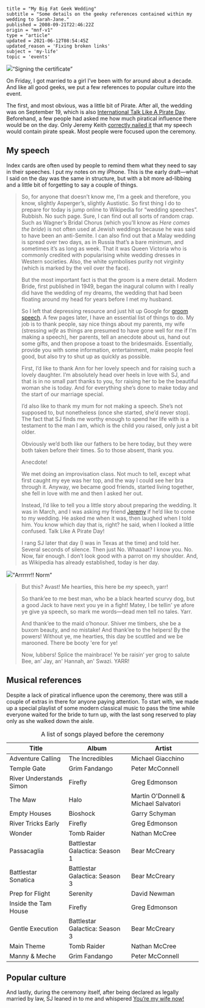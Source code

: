 ```
title = "My Big Fat Geek Wedding"
subtitle = "Some details on the geeky references contained within my wedding to Sarah-Jane."
published = 2008-09-21T22:46:22Z
origin = "mnf-v1"
type = "article"
updated = 2021-06-12T08:54:45Z
updated_reason = 'Fixing broken links'
subject = 'my-life'
topic = 'events'
```

<div class='image small'>
  <a href='http://www.flickr.com/photos/themattharris/2964073728/'
    ><img src='http://farm4.static.flickr.com/3279/2964073728_0144d4dd39_m.jpg'
      ></a><span><q>Signing the certificate</q></span>
</div>

On Friday, I got married to a girl I’ve been with for around about a decade.
And like all good geeks, we put a few references to popular culture into the
event.

The first, and most obvious, was a little bit of Pirate. After all, the
wedding was on September 19, which is also
[International Talk Like A Pirate Day][itlap]. Beforehand, a few people had
asked me how much piratical influence there would be on the day. Only Jeremy
Keith [correctly nailed it][jkt] that my speech would contain pirate speak.
Most people were focused upon the ceremony.


## My speech

Index cards are often used by people to remind them what they need to say in
their speeches. I put my notes on my iPhone. This is the early draft—what I
said on the day was the same in structure, but with a bit more ad-libbing and
a little bit of forgetting to say a couple of things.

> So, for anyone that doesn’t know me, I’m a geek and therefore, you know,
> slightly Asperger’s, slightly Austistic. So first thing I do to prepare for
> today is jump online to Wikipedia for “wedding speeches”. Rubbish. No such
> page. Sure, I can find out all sorts of random crap. Such as Wagner’s Bridal
> Chorus (which you’ll know as *Here comes the bride*) is not often used at
> Jewish weddings because he was said to have been an anti-Semite. I can also
> find out that a Malay wedding is spread over two days, as in Russia that’s a
> bare minimum, and sometimes it’s as long as week. That it was Queen Victoria
> who is commonly credited with popularising white wedding dresses in Western
> societies. Also, the white symbolises purity not virginity (which is marked
> by the veil over the face).
> 
> But the most important fact is that the groom is a mere detail. Modern
> Bride, first published in 1949, began the inagural column with I really did
> have the wedding of my dreams, the wedding that had been floating around my
> head for years before I met my husband.
> 
> So I left that depressing resource and just hit up Google for
> [groom speech][gs]. A few pages later, I have an essential list of things to
> do. My job is to thank people, say nice things about my parents, my wife
> (stressing *wife* as things are presumed to have gone well for me if I’m
> making a speech), her parents, tell an anecdote about us, hand out some
> gifts, and then propose a toast to the bridesmaids. Essentially, provide you
> with some information, entertainment, make people feel good, but also try to
> shut up as quickly as possible.
> 
> First, I’d like to thank Ann for her lovely speech and for raising such a
> lovely daughter. I’m absolutely head over heels in love with SJ, and that
> is in no small part thanks to you, for raising her to be the beautiful
> woman she is today. And for everything she’s done to make today and the
> start of our marriage special.
> 
> I’d also like to thank my mum for not making a speech. She’s not supposed
> to, but nonetheless (once she started, she’d never stop). The fact that SJ
> finds me worthy enough to spend her life with is a testament to the man I
> am, which is the child you raised, only just a bit older.
> 
> Obviously we’d both like our fathers to be here today, but they were both
> taken before their times. So to those absent, thank you.
> 
> Anecdote!
> 
> We met doing an improvisation class. Not much to tell, except what first
> caught my eye was her top, and the way I could see her bra through it.
> Anyway, we became good friends, started living together, she fell in love
> with me and then I asked her out.
> 
> Instead, I’d like to tell you a little story about preparing the wedding. It
> was in March, and I was asking my friend [Jeremy][jk] if he’d like to come
> to my wedding. He asked me when it was, then laughed when I told him. You
> know which day that is, right? he said, when I looked a little confused.
> Talk Like A Pirate Day!
> 
> I rang SJ later that day (I was in Texas at the time) and told her. Several
> seconds of silence. Then just No. Whaaaat? I know you. No. Now, fair
> enough. I don’t look good with a parrot on my shoulder. And, as Wikipedia
> has already established, today is her day.

<div class='image small'>
  <a href='http://www.flickr.com/photos/cindyli/2897199341/'
      ><img src='http://farm4.static.flickr.com/3029/2897199341_565d0fd0f2_m.jpg'
    ></a><span><q>Arrrrrr!! Norm</q></span>
</div>

> But this? Avast! Me hearties, this here be *my* speech, yarr!
> 
> So thank’ee to me best man, who be a black hearted scurvy dog, but a good
> Jack to have next you ye in a fight! Matey, I be tellin' ye afore ye give
> ya speech, so mark me words—dead men tell no tales. Yarr.
> 
> And thank’ee to the maid o’honour. Shiver me timbers, she be a buxom
> beauty, and no mistake! And thank’ee to the helpers! By the powers! Without
> ye, me hearties, this day be scuttled and we be marooned. There be booty
> 'ere for ye!
> 
> Now, lubbers! Splice the mainbrace! Ye be raisin‘ yer grog to salute Bee,
> an’ Jay, an' Hannah, an' Swazi. YARR!


## Musical references

Despite a lack of piratical influence upon the ceremony, there was still a
couple of extras in there for anyone paying attention. To start with, we made
up a special playlist of some modern classical music to pass the time while
everyone waited for the bride to turn up, with the last song reserved to play
only as she walked down the aisle.

<table>
  <caption>A list of songs played before the ceremony</caption>
  <thead>
    <tr>
      <th scope="col">Title</th>
      <th scope="col">Album</th>
      <th scope="col">Artist</th>
  </thead>
  <tbody>
    <tr><td>Adventure Calling</td><td>The Incredibles</td><td>Michael Giacchino</td></tr>
    <tr><td>Temple Gate</td><td>Grim Fandango</td><td>Peter McConnell</td></tr>
    <tr><td>River Understands Simon</td><td>Firefly</td><td>Greg Edmonson</td></tr>
    <tr><td>The Maw</td><td>Halo</td><td>Martin O'Donnell & Michael Salvatori</td></tr>
    <tr><td>Empty Houses</td><td>Bioshock</td><td>Garry Schyman</td></tr>
    <tr><td>River Tricks Early</td><td>Firefly</td><td>Greg Edmonson</td></tr>
    <tr><td>Wonder</td><td>Tomb Raider</td><td>Nathan McCree</td></tr>
    <tr><td>Passacaglia</td><td>Battlestar Galactica: Season 1</td><td>Bear McCreary</td></tr>
    <tr><td>Battlestar Sonatica</td><td>Battlestar Galactica: Season 3</td><td>Bear McCreary</td></tr>
    <tr><td>Prep for Flight</td><td>Serenity</td><td>David Newman</td></tr>
    <tr><td>Inside the Tam House</td><td>Firefly</td><td>Greg Edmonson</td></tr>
    <tr><td>Gentle Execution</td><td>Battlestar Galactica: Season 3</td><td>Bear McCreary</td></tr>
    <tr><td>Main Theme</td><td>Tomb Raider</td><td>Nathan McCree</td></tr>
    <tr><td>Manny &amp; Meche</td><td>Grim Fandango</td><td>Peter McConnell</td></tr>
  </tbody>
</table>


## Popular culture

And lastly, during the ceremony itself, after being declared as legally
married by law, SJ leaned in to me and whispered [You’re my wife now!][pl]



[gs]: http://www.google.com/search?q=groom+speech
[itlap]: http://www.talklikeapirate.com/
[jk]: http://adactio.com/
[jkt]: http://twitter.com/adactio/statuses/925126400
[pl]: http://en.wikipedia.org/wiki/Papa_Lazarou
